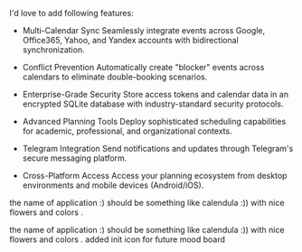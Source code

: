 I'd love to add following features:

- Multi-Calendar Sync
  Seamlessly integrate events across Google, Office365, Yahoo, and Yandex accounts with bidirectional synchronization.

- Conflict Prevention
  Automatically create "blocker" events across calendars to eliminate double-booking scenarios.

- Enterprise-Grade Security
  Store access tokens and calendar data in an encrypted SQLite database with industry-standard security protocols.

- Advanced Planning Tools
  Deploy sophisticated scheduling capabilities for academic, professional, and organizational contexts.

- Telegram Integration
  Send notifications and updates through Telegram's secure messaging platform.

- Cross-Platform Access
  Access your planning ecosystem from desktop environments and mobile devices (Android/iOS).

the name of application :) should be something like calendula  :))  with nice flowers and colors .

the name of application :) should be something like calendula  :))  with nice flowers and colors .  added init icon for future mood board 

